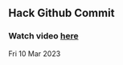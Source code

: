 
 ## Hack Github Commit 
 ### Watch video <a href="https://www.youtube.com">here</a> 
 Fri 10 Mar 2023 
